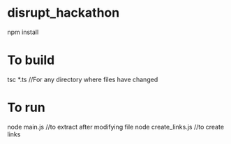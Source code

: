 # disrupt_hackathon

npm install

# To build
tsc *.ts //For any directory where files have changed

# To run
node main.js //to extract after modifying file
node create_links.js //to create links